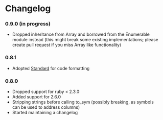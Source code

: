 # Changelog

### 0.9.0 (in progress)

* Dropped inheritance from Array and borrowed from the Enumerable module instead (this might break some existing implementations; please create pull request if you miss Array like functionality)

### 0.8.1

* Adopted [Standard](https://github.com/testdouble/standard) for code formatting

### 0.8.0

* Dropped support for ruby < 2.3.0
* Added support for 2.6.0
* Stripping strings before calling to_sym (possibly breaking, as symbols can be used to address columns)
* Started maintaining a changelog
